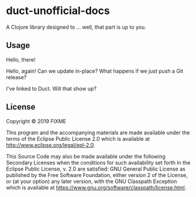 # duct-unofficial-docs

A Clojure library designed to ... well, that part is up to you.

## Usage

Hello, there!

Hello, again! Can we update in-place? What happens if we just push a Git
release?

I've linked to Duct. Will that show up?

## License

Copyright © 2019 FIXME

This program and the accompanying materials are made available under the
terms of the Eclipse Public License 2.0 which is available at
http://www.eclipse.org/legal/epl-2.0.

This Source Code may also be made available under the following Secondary
Licenses when the conditions for such availability set forth in the Eclipse
Public License, v. 2.0 are satisfied: GNU General Public License as published by
the Free Software Foundation, either version 2 of the License, or (at your
option) any later version, with the GNU Classpath Exception which is available
at https://www.gnu.org/software/classpath/license.html.
